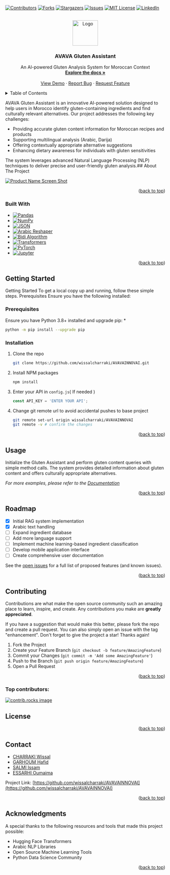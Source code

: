 <!-- Improved compatibility of back to top link: See: https://github.com/othneildrew/Best-README-Template/pull/73 -->
<a id="readme-top"></a>
<!--
*** Thanks for checking out the Best-README-Template. If you have a suggestion
*** that would make this better, please fork the repo and create a pull request
*** or simply open an issue with the tag "enhancement".
*** Don't forget to give the project a star!
*** Thanks again! Now go create something AMAZING! :D
-->



<!-- PROJECT SHIELDS -->
<!--
*** I'm using markdown "reference style" links for readability.
*** Reference links are enclosed in brackets [ ] instead of parentheses ( ).
*** See the bottom of this document for the declaration of the reference variables
*** for contributors-url, forks-url, etc. This is an optional, concise syntax you may use.
*** https://www.markdownguide.org/basic-syntax/#reference-style-links
-->
[![Contributors][contributors-shield]][contributors-url]
[![Forks][forks-shield]][forks-url]
[![Stargazers][stars-shield]][stars-url]
[![Issues][issues-shield]][issues-url]
[![MIT License][license-shield]][license-url]
[![LinkedIn][linkedin-shield]][linkedin-url]



<!-- PROJECT LOGO -->
<br />
<div align="center">
  <a href="https://github.com/wissalcharraki/AVAVAINNOVAI">
    <img src="images/logo.png" alt="Logo" width="80" height="80">
  </a>

<h3 align="center">AVAVA Gluten Assistant</h3>

  <p align="center">
    An AI-powered Gluten Analysis System for Moroccan Context
    <br />
    <a href="https://github.com/wissalcharraki/AVAVAINNOVAI"><strong>Explore the docs »</strong></a>
    <br />
    <br />
    <a href="https://github.com/wissalcharraki/AVAVAINNOVAI">View Demo</a>
    ·
    <a href="https://github.com/wissalcharraki/AVAVAINNOVAI/issues/new?labels=bug&template=bug-report---.md">Report Bug</a>
    ·
    <a href="https://github.com/wissalcharraki/AVAVAINNOVAI/issues/new?labels=enhancement&template=feature-request---.md">Request Feature</a>
  </p>
</div>



<!-- TABLE OF CONTENTS -->
<details>
  <summary>Table of Contents</summary>
  <ol>
    <li>
      <a href="#about-the-project">About The Project</a>
      <ul>
        <li><a href="#built-with">Built With</a></li>
      </ul>
    </li>
    <li>
      <a href="#getting-started">Getting Started</a>
      <ul>
        <li><a href="#prerequisites">Prerequisites</a></li>
        <li><a href="#installation">Installation</a></li>
      </ul>
    </li>
    <li><a href="#usage">Usage</a></li>
    <li><a href="#roadmap">Roadmap</a></li>
    <li><a href="#contributing">Contributing</a></li>
    <li><a href="#license">License</a></li>
    <li><a href="#contact">Contact</a></li>
    <li><a href="#acknowledgments">Acknowledgments</a></li>
  </ol>
</details>



<!-- ABOUT THE PROJECT -->
AVAVA Gluten Assistant is an innovative AI-powered solution designed to help users in Morocco identify gluten-containing ingredients and find culturally relevant alternatives. Our project addresses the following key challenges:

* Providing accurate gluten content information for Moroccan recipes and products
* Supporting multilingual analysis (Arabic, Darija)
* Offering contextually appropriate alternative suggestions
* Enhancing dietary awareness for individuals with gluten sensitivities

The system leverages advanced Natural Language Processing (NLP) techniques to deliver precise and user-friendly gluten analysis.## About The Project

[![Product Name Screen Shot][product-screenshot]](https://example.com)


<p align="right">(<a href="#readme-top">back to top</a>)</p>

### Built With
* [![Pandas][Pandas]][Pandas-url]
* [![NumPy][NumPy]][NumPy-url]
* [![JSON][JSON]][JSON-url]
* [![Arabic Reshaper][ArabicReshaper]][ArabicReshaper-url]
* [![Bidi Algorithm][BidiAlgorithm]][BidiAlgorithm-url]
* [![Transformers][Transformers]][Transformers-url]
* [![PyTorch][PyTorch]][PyTorch-url]
* [![Jupyter][Jupyter]][Jupyter-url]


<p align="right">(<a href="#readme-top">back to top</a>)</p>



<!-- GETTING STARTED -->
## Getting Started

Getting Started To get a local copy up and running, follow these simple steps. Prerequisites Ensure you have the following installed:

### Prerequisites

Ensure you have Python 3.8+ installed and upgrade pip:
* 
  ```sh
  python -m pip install --upgrade pip
  ```
###
### Installation


1. Clone the repo
   ```sh
   git clone https://github.com/wissalcharraki/AVAVAINNOVAI.git
   ```
2. Install NPM packages
   ```sh
   npm install
   ```
3. Enter your API in `config.js`( If needed )
   ```js
   const API_KEY = 'ENTER YOUR API';
   ```
4. Change git remote url to avoid accidental pushes to base project
   ```sh
   git remote set-url origin wissalcharraki/AVAVAINNOVAI
   git remote -v # confirm the changes
   ```

<p align="right">(<a href="#readme-top">back to top</a>)</p>



<!-- USAGE EXAMPLES -->
## Usage

Initialize the Gluten Assistant and perform gluten content queries with simple method calls. The system provides detailed information about gluten content and offers culturally appropriate alternatives.


_For more examples, please refer to the [Documentation](https://example.com)_

<p align="right">(<a href="#readme-top">back to top</a>)</p>



<!-- ROADMAP -->
## Roadmap

- [x] Initial RAG system implementation
- [x] Arabic text handling
- [ ] Expand ingredient database
- [ ] Add more language support
- [ ] Implement machine learning-based ingredient classification
- [ ] Develop mobile application interface
- [ ] Create comprehensive user documentation

See the [open issues](https://github.com/wissalcharraki/AVAVAINNOVAI/issues) for a full list of proposed features (and known issues).

<p align="right">(<a href="#readme-top">back to top</a>)</p>



<!-- CONTRIBUTING -->
## Contributing

Contributions are what make the open source community such an amazing place to learn, inspire, and create. Any contributions you make are **greatly appreciated**.

If you have a suggestion that would make this better, please fork the repo and create a pull request. You can also simply open an issue with the tag "enhancement".
Don't forget to give the project a star! Thanks again!

1. Fork the Project
2. Create your Feature Branch (`git checkout -b feature/AmazingFeature`)
3. Commit your Changes (`git commit -m 'Add some AmazingFeature'`)
4. Push to the Branch (`git push origin feature/AmazingFeature`)
5. Open a Pull Request

<p align="right">(<a href="#readme-top">back to top</a>)</p>

### Top contributors:

<a href="https://github.com/wissalcharraki/AVAVAINNOVAI/graphs/contributors">
  <img src="https://contrib.rocks/image?repo=wissalcharraki/AVAVAINNOVAI" alt="contrib.rocks image" />
</a>



<!-- LICENSE -->
## License



<p align="right">(<a href="#readme-top">back to top</a>)</p>



<!-- CONTACT -->
## Contact

* [CHARRAKI Wissal](https://www.linkedin.com/in/charrakiwissal/?originalSubdomain=ma)
* [GARHOUM Hafid](https://www.linkedin.com/in/hafid-garhoum/) 
* [SALMI Issam](https://www.linkedin.com/in/issamsalmi/?originalSubdomain=ma)
* [ESSARHI Oumaima](https://www.linkedin.com/in/oumayma-essarhi/?originalSubdomain=ma) 

Project Link: [https://github.com/wissalcharraki/AVAVAINNOVAI](https://github.com/wissalcharraki/AVAVAINNOVAI)

<p align="right">(<a href="#readme-top">back to top</a>)</p>



<!-- ACKNOWLEDGMENTS -->
## Acknowledgments

A special thanks to the following resources and tools that made this project possible:

* Hugging Face Transformers[]()
* Arabic NLP Libraries[]()
* Open Source Machine Learning Tools[]()
* Python Data Science Community[]()

<p align="right">(<a href="#readme-top">back to top</a>)</p>



<!-- MARKDOWN LINKS & IMAGES -->
<!-- https://www.markdownguide.org/basic-syntax/#reference-style-links -->
[contributors-shield]: https://img.shields.io/github/contributors/wissalcharraki/AVAVAINNOVAI.svg?style=for-the-badge
[contributors-url]: https://github.com/wissalcharraki/AVAVAINNOVAI/graphs/contributors
[forks-shield]: https://img.shields.io/github/forks/wissalcharraki/AVAVAINNOVAI.svg?style=for-the-badge
[forks-url]: https://github.com/wissalcharraki/AVAVAINNOVAI/network/members
[stars-shield]: https://img.shields.io/github/stars/wissalcharraki/AVAVAINNOVAI.svg?style=for-the-badge
[stars-url]: https://github.com/wissalcharraki/AVAVAINNOVAI/stargazers
[issues-shield]: https://img.shields.io/github/issues/wissalcharraki/AVAVAINNOVAI.svg?style=for-the-badge
[issues-url]: https://github.com/wissalcharraki/AVAVAINNOVAI/issues
[license-shield]: https://img.shields.io/github/license/wissalcharraki/AVAVAINNOVAI.svg?style=for-the-badge
[license-url]: https://github.com/wissalcharraki/AVAVAINNOVAI/blob/master/LICENSE.txt
[linkedin-shield]: https://img.shields.io/badge/-LinkedIn-black.svg?style=for-the-badge&logo=linkedin&colorB=555
[linkedin-url]: https://linkedin.com/in/linkedin_username
[product-screenshot]: images/screenshot.png
[Pandas]: https://img.shields.io/badge/Pandas-v1.5.3-blue
[NumPy]: https://img.shields.io/badge/NumPy-v1.23.4-blue
[JSON]: https://img.shields.io/badge/JSON-v2.0-green
[ArabicReshaper]: https://img.shields.io/badge/ArabicReshaper-v2.1-orange
[BidiAlgorithm]: https://img.shields.io/badge/BidiAlgorithm-v1.0-yellow
[Transformers]: https://img.shields.io/badge/Transformers-v4.23.0-red
[PyTorch]: https://img.shields.io/badge/PyTorch-v1.11.0-darkblue
[Flask]: https://img.shields.io/badge/Flask-v2.1.0-lightblue
[Jupyter]: https://img.shields.io/badge/Jupyter-v1.7.0-purple

[Pandas-url]: https://pandas.pydata.org/
[NumPy-url]: https://numpy.org/
[JSON-url]: https://pypi.org/project/json/
[ArabicReshaper-url]: https://github.com/mkhaliddev/arabic-reshaper
[BidiAlgorithm-url]: https://github.com/python-bidi/python-bidi
[Transformers-url]: https://huggingface.co/transformers/
[PyTorch-url]: https://pytorch.org/
[Jupyter-url]: https://jupyter.org/